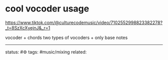 # cool vocoder usage
https://www.tiktok.com/@culturecodemusic/video/7102552998823382278?_t=8SzXcXyejnJ&_r=1

vocoder + chords
two types of vocoders + only base notes

--- 
status: #⚙️ 
tags: #music/mixing 
related: 